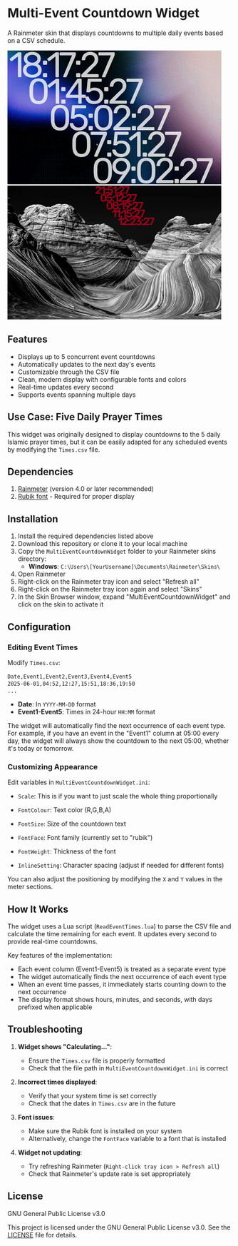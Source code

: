 # Multi-Event Countdown Widget

A Rainmeter skin that displays countdowns to multiple daily events based on a CSV schedule.

![Preview](preview.gif)
![Preview2](preview2.gif)

## Features

- Displays up to 5 concurrent event countdowns
- Automatically updates to the next day's events
- Customizable through the CSV file
- Clean, modern display with configurable fonts and colors
- Real-time updates every second
- Supports events spanning multiple days

## Use Case: Five Daily Prayer Times

This widget was originally designed to display countdowns to the 5 daily Islamic prayer times, but it can be easily adapted for any scheduled events by modifying the `Times.csv` file.

## Dependencies

1. [Rainmeter](https://www.rainmeter.net/) (version 4.0 or later recommended)
2. [Rubik font](https://fonts.google.com/specimen/Rubik) - Required for proper display

## Installation

1. Install the required dependencies listed above
2. Download this repository or clone it to your local machine
3. Copy the `MultiEventCountdownWidget` folder to your Rainmeter skins directory:
   - **Windows**: `C:\Users\[YourUsername]\Documents\Rainmeter\Skins\`
4. Open Rainmeter
5. Right-click on the Rainmeter tray icon and select "Refresh all"
6. Right-click on the Rainmeter tray icon again and select "Skins"
7. In the Skin Browser window, expand "MultiEventCountdownWidget" and click on the skin to activate it

## Configuration

### Editing Event Times

Modify `Times.csv`:

```
Date,Event1,Event2,Event3,Event4,Event5
2025-06-01,04:52,12:27,15:51,18:36,19:50
...
```

- **Date**: In `YYYY-MM-DD` format
- **Event1-Event5**: Times in 24-hour `HH:MM` format

The widget will automatically find the next occurrence of each event type. For example, if you have an event in the "Event1" column at 05:00 every day, the widget will always show the countdown to the next 05:00, whether it's today or tomorrow.

### Customizing Appearance

Edit variables in `MultiEventCountdownWidget.ini`:

- `Scale`: This is if you want to just scale the whole thing proportionally

- `FontColour`: Text color (R,G,B,A)
- `FontSize`: Size of the countdown text
- `FontFace`: Font family (currently set to "rubik")
- `FontWeight`: Thickness of the font
- `InlineSetting`: Character spacing (adjust if needed for different fonts)

You can also adjust the positioning by modifying the `X` and `Y` values in the meter sections.

## How It Works

The widget uses a Lua script (`ReadEventTimes.lua`) to parse the CSV file and calculate the time remaining for each event. It updates every second to provide real-time countdowns.

Key features of the implementation:
- Each event column (Event1-Event5) is treated as a separate event type
- The widget automatically finds the next occurrence of each event type
- When an event time passes, it immediately starts counting down to the next occurrence
- The display format shows hours, minutes, and seconds, with days prefixed when applicable

## Troubleshooting

1. **Widget shows "Calculating..."**: 
   - Ensure the `Times.csv` file is properly formatted
   - Check that the file path in `MultiEventCountdownWidget.ini` is correct

2. **Incorrect times displayed**:
   - Verify that your system time is set correctly
   - Check that the dates in `Times.csv` are in the future

3. **Font issues**:
   - Make sure the Rubik font is installed on your system
   - Alternatively, change the `FontFace` variable to a font that is installed

4. **Widget not updating**:
   - Try refreshing Rainmeter (`Right-click tray icon > Refresh all`)
   - Check that Rainmeter's update rate is set appropriately

## License

GNU General Public License v3.0

This project is licensed under the GNU General Public License v3.0. See the [LICENSE](LICENSE.txt) file for details.